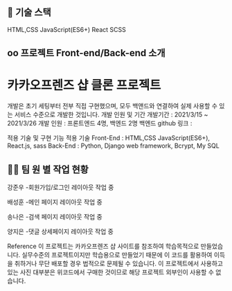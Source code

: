 
## 🔧 기술 스택 
HTML,CSS JavaScript(ES6+) React SCSS

## oo 프로젝트 Front-end/Back-end 소개
# 카카오프렌즈 샵 클론 프로젝트
개발은 초기 세팅부터 전부 직접 구현했으며, 모두 백앤드와 연결하여 실제 사용할 수 있는 서비스 수준으로 개발한 것입니다.
개발 인원 및 기간
개발기간 : 2021/3/15 ~ 2021/3/26
개발 인원 : 프론트엔드 4명, 백엔드 2명
백엔드 github 링크 : 

적용 기술 및 구현 기능
적용 기술
Front-End : HTML,CSS JavaScript(ES6+), React.js, sass
Back-End : Python, Django web framework, Bcrypt, My SQL

## 👨‍💻 팀 원 별 작업 현황

강준우
-회원가입/로그인 레이아웃 작업 중

배성훈
-메인 페이지 레이아웃 작업 중

송나은
-검색 페이지 레이아웃 작업 중

양지은
-댓글 상세페이지 레이아웃 작업 중

Reference
이 프로젝트는 카카오프렌즈 샵 사이트를 참조하여 학습목적으로 만들었습니다.
실무수준의 프로젝트이지만 학습용으로 만들었기 때문에 이 코드를 활용하여 이득을 취하거나 무단 배포할 경우 법적으로 문제될 수 있습니다.
이 프로젝트에서 사용하고 있는 사진 대부분은 위코드에서 구매한 것이므로 해당 프로젝트 외부인이 사용할 수 없습니다.
